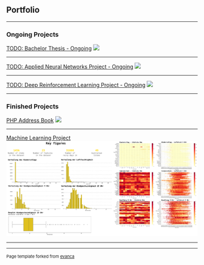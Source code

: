 ## Portfolio

---

### Ongoing Projects

[TODO: Bachelor Thesis - Ongoing](/pdf/sample_presentation.pdf)
<img src="images/dummy_thumbnail.jpg?raw=true"/>

---
[TODO: Applied Neural Networks Project - Ongoing](http://example.com/)
<img src="images/dummy_thumbnail.jpg?raw=true"/>

---
[TODO: Deep Reinforcement Learning Project - Ongoing](http://example.com/)
<img src="images/dummy_thumbnail.jpg?raw=true"/>

---

### Finished Projects

[PHP Address Book](https://alkolhar.github.io/M_Web/)
<img src="images/php-addressbook.jpg?raw=true"/>

---
[Machine Learning Project](/notebooks/ml-project/rain-in-australia.html)
<img src="images/ml-projekt.png?raw=true"/>

--- 
<!--
### Other Projects

- [Project 1 Title](http://example.com/)
- [Project 2 Title](http://example.com/)
- [Project 3 Title](http://example.com/)
- [Project 4 Title](http://example.com/)
- [Project 5 Title](http://example.com/)

---
-->



---
<p style="font-size:11px">Page template forked from <a href="https://github.com/evanca/quick-portfolio">evanca</a></p>
<!-- Remove above link if you don't want to attibute -->
